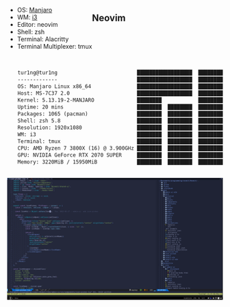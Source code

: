 <div style="float: left">

- OS: [Manjaro](https://manjaro.org/)
- WM: [i3](https://github.com/Airblader/i3)
- Editor: neovim
- Shell: zsh
- Terminal: Alacritty
- Terminal Multiplexer: tmux

</div>

<pre style="float: right" align="right">
  <code>
tur1ng@tur1ng                          ██████████████████  ████████
-------------                          ██████████████████  ████████
OS: Manjaro Linux x86_64               ██████████████████  ████████
Host: MS-7C37 2.0                      ██████████████████  ████████
Kernel: 5.13.19-2-MANJARO              ████████            ████████
Uptime: 20 mins                        ████████  ████████  ████████
Packages: 1065 (pacman)                ████████  ████████  ████████
Shell: zsh 5.8                         ████████  ████████  ████████
Resolution: 1920x1080                  ████████  ████████  ████████
WM: i3                                 ████████  ████████  ████████
Terminal: tmux                         ████████  ████████  ████████
CPU: AMD Ryzen 7 3800X (16) @ 3.900GHz ████████  ████████  ████████
GPU: NVIDIA GeForce RTX 2070 SUPER     ████████  ████████  ████████
Memory: 3220MiB / 15950MiB             ████████  ████████  ████████
  </code>
</pre>

## Neovim

![My animated logo](./screen-shot-1.png)
